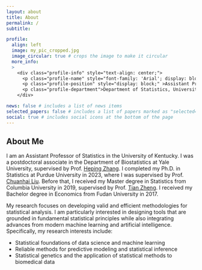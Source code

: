 ```yaml
---
layout: about
title: About
permalink: /
subtitle: 

profile:
  align: left
  image: my_pic_cropped.jpg
  image_circular: true # crops the image to make it circular
  more_info: 
  >
    <div class="profile-info" style="text-align: center;">
      <p class="profile-name" style="font-family: 'Arial'; display: block;">Yiran Jiang</p>
      <p class="profile-position" style="display: block;" >Assistant Professor</p>
      <p class="profile-department">Department of Statistics, University of Kentucky</p>
    </div>

news: false # includes a list of news items
selected_papers: false # includes a list of papers marked as "selected={true}"
social: true # includes social icons at the bottom of the page
---
```


<h2 style="text-align: left;">About Me</h2>

I am an Assistant Professor of Statistics in the University of Kentucky. I was a postdoctoral associate in the Department of Biostatistics at Yale University, supervised by Prof. [Heping Zhang](https://ysph.yale.edu/c2s2/profile/heping-zhang/). I completed my Ph.D. in Statistics at Purdue University in 2023, where I was supervised by Prof. [Chuanhai Liu](https://www.stat.purdue.edu/~chuanhai/). Before that, I received my Master degree in Statistics from Columbia University in 2019, supervised by Prof. [Tian Zheng](http://www.stat.columbia.edu/~tzheng/). I received my Bachelor degree in Economics from Fudan University in 2017.  

My research focuses on developing valid and efficient methodologies for statistical analysis. I am particularly interested in designing tools that are grounded in fundamental statistical principles while also integrating advances from modern machine learning and artificial intelligence. Specifically, my research interests include:
- Statistical foundations of data science and machine learning
- Reliable methods for predictive modeling and statistical inference
- Statistical genetics and the application of statistical methods to biomedical data

<!-- <p><u>I’m excited to join the <a href="https://stat.as.uky.edu/faculty">Dr. Bing Zhang Department of Statistics at the University of Kentucky</a> as an Assistant Professor in August 2025!</u></p> -->

<!-- Write your biography here. Tell the world about yourself. Link to your favorite [subreddit](http://reddit.com). You can put a picture in, too. The code is already in, just name your picture `prof_pic.jpg` and put it in the `img/` folder.

Put your address / P.O. box / other info right below your picture. You can also disable any of these elements by editing `profile` property of the YAML header of your `_pages/about.md`. Edit `_bibliography/papers.bib` and Jekyll will render your [publications page](/al-folio/publications/) automatically.

Link to your social media connections, too. This theme is set up to use [Font Awesome icons](https://fontawesome.com/) and [Academicons](https://jpswalsh.github.io/academicons/), like the ones below. Add your Facebook, Twitter, LinkedIn, Google Scholar, or just disable all of them. -->

